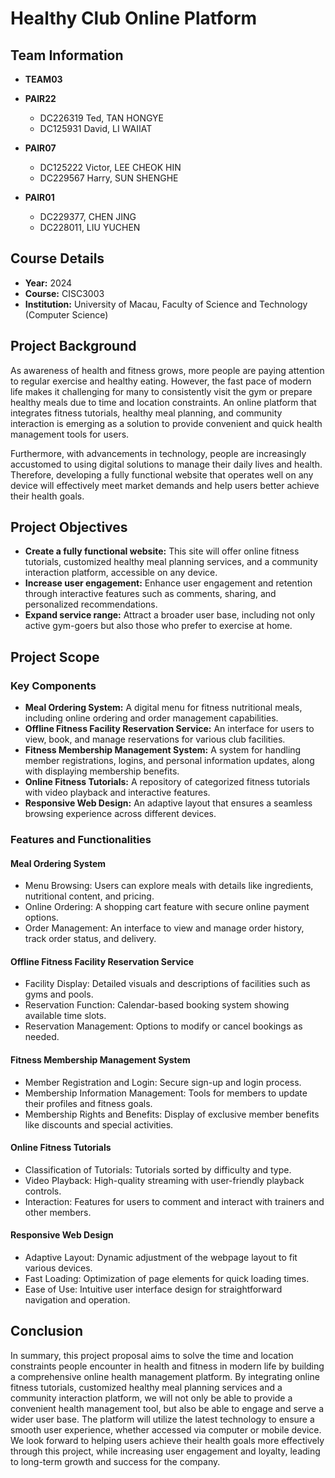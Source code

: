 # Healthy Club Online Platform

## Team Information

- **TEAM03**

- **PAIR22**
  - DC226319 Ted, TAN HONGYE
  - DC125931 David, LI WAIIAT

- **PAIR07**
  - DC125222 Victor, LEE CHEOK HIN
  - DC229567 Harry, SUN SHENGHE

- **PAIR01**
  - DC229377, CHEN JING
  - DC228011, LIU YUCHEN

## Course Details

- **Year:** 2024
- **Course:** CISC3003
- **Institution:** University of Macau, Faculty of Science and Technology (Computer Science)

## Project Background

As awareness of health and fitness grows, more people are paying attention to regular exercise and healthy eating. However, the fast pace of modern life makes it challenging for many to consistently visit the gym or prepare healthy meals due to time and location constraints. An online platform that integrates fitness tutorials, healthy meal planning, and community interaction is emerging as a solution to provide convenient and quick health management tools for users.

Furthermore, with advancements in technology, people are increasingly accustomed to using digital solutions to manage their daily lives and health. Therefore, developing a fully functional website that operates well on any device will effectively meet market demands and help users better achieve their health goals.

## Project Objectives

- **Create a fully functional website:** This site will offer online fitness tutorials, customized healthy meal planning services, and a community interaction platform, accessible on any device.
- **Increase user engagement:** Enhance user engagement and retention through interactive features such as comments, sharing, and personalized recommendations.
- **Expand service range:** Attract a broader user base, including not only active gym-goers but also those who prefer to exercise at home.

## Project Scope

### Key Components

- **Meal Ordering System:** A digital menu for fitness nutritional meals, including online ordering and order management capabilities.
- **Offline Fitness Facility Reservation Service:** An interface for users to view, book, and manage reservations for various club facilities.
- **Fitness Membership Management System:** A system for handling member registrations, logins, and personal information updates, along with displaying membership benefits.
- **Online Fitness Tutorials:** A repository of categorized fitness tutorials with video playback and interactive features.
- **Responsive Web Design:** An adaptive layout that ensures a seamless browsing experience across different devices.

### Features and Functionalities

#### Meal Ordering System
- Menu Browsing: Users can explore meals with details like ingredients, nutritional content, and pricing.
- Online Ordering: A shopping cart feature with secure online payment options.
- Order Management: An interface to view and manage order history, track order status, and delivery.

#### Offline Fitness Facility Reservation Service
- Facility Display: Detailed visuals and descriptions of facilities such as gyms and pools.
- Reservation Function: Calendar-based booking system showing available time slots.
- Reservation Management: Options to modify or cancel bookings as needed.

#### Fitness Membership Management System
- Member Registration and Login: Secure sign-up and login process.
- Membership Information Management: Tools for members to update their profiles and fitness goals.
- Membership Rights and Benefits: Display of exclusive member benefits like discounts and special activities.

#### Online Fitness Tutorials
- Classification of Tutorials: Tutorials sorted by difficulty and type.
- Video Playback: High-quality streaming with user-friendly playback controls.
- Interaction: Features for users to comment and interact with trainers and other members.

#### Responsive Web Design
- Adaptive Layout: Dynamic adjustment of the webpage layout to fit various devices.
- Fast Loading: Optimization of page elements for quick loading times.
- Ease of Use: Intuitive user interface design for straightforward navigation and operation.

## Conclusion

In summary, this project proposal aims to solve the time and location constraints people encounter in health and fitness in modern life by building a comprehensive online health management platform. By integrating online fitness tutorials, customized healthy meal planning services and a community interaction platform, we will not only be able to provide a convenient health management tool, but also be able to engage and serve a wider user base. The platform will utilize the latest technology to ensure a smooth user experience, whether accessed via computer or mobile device. We look forward to helping users achieve their health goals more effectively through this project, while increasing user engagement and loyalty, leading to long-term growth and success for the company.

